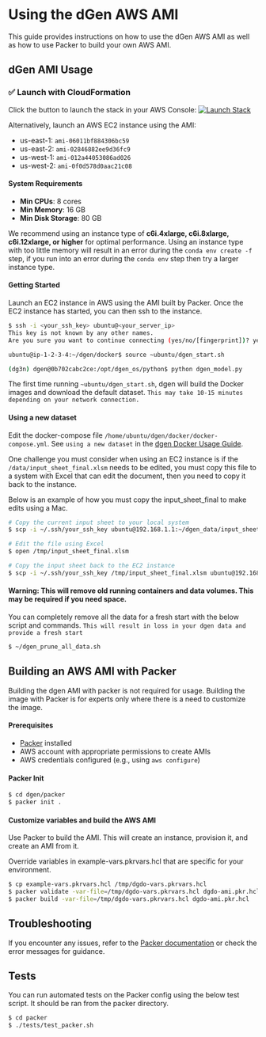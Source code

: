 # Using the dGen AWS AMI

This guide provides instructions on how to use the dGen AWS AMI as well as how to use Packer to build your own AWS AMI.

## dGen AMI Usage

### ✅ Launch with CloudFormation

Click the button to launch the stack in your AWS Console: [![Launch Stack](https://img.shields.io/badge/Launch%20Stack-CloudFormation-blue?logo=amazon-aws)](https://console.aws.amazon.com/cloudformation/home#/stacks/create/review?templateURL=https://your-s3-bucket.s3.amazonaws.com/nrel-dgen-aws-quick-start.yaml&stackName=NREL-dgen-quickStart)

Alternatively, launch an AWS EC2 instance using the AMI:
- us-east-1: `ami-06011bf884306bc59`
- us-east-2: `ami-02846882ee9d36fc9`
- us-west-1: `ami-012a44053086ad026`
- us-west-2: `ami-0f0d578d0aac21c08`

#### System Requirements

- **Min CPUs**: 8 cores
- **Min Memory**: 16 GB
- **Min Disk Storage**: 80 GB

We recommend using an instance type of **c6i.4xlarge, c6i.8xlarge, c6i.12xlarge, or higher** for optimal performance. Using an instance type with too little memory will result in an error during the `conda env create -f` step, if you run into an error during the `conda env` step then try a larger instance type.

#### Getting Started

Launch an EC2 instance in AWS using the AMI built by Packer.  Once the EC2 instance has started, you can then ssh to the instance.

```bash
$ ssh -i <your_ssh_key> ubuntu@<your_server_ip>
This key is not known by any other names.
Are you sure you want to continue connecting (yes/no/[fingerprint])? yes
```
```bash
ubuntu@ip-1-2-3-4:~/dgen/docker$ source ~ubuntu/dgen_start.sh
```
```bash
(dg3n) dgen@0b702cabc2ce:/opt/dgen_os/python$ python dgen_model.py
```

 The first time running `~ubuntu/dgen_start.sh`, dgen will build the Docker images and download the default dataset.  `This may take 10-15 minutes depending on your network connection.`

#### Using a new dataset

Edit the docker-compose file `/home/ubuntu/dgen/docker/docker-compose.yml`.  See `using a new dataset` in the [dgen Docker Usage Guide](../docker/README.md).

One challenge you must consider when using an EC2 instance is if the `/data/input_sheet_final.xlsm` needs to be edited, you must copy this file to a system with Excel that can edit the document, then you need to copy it back to the instance.

Below is an example of how you must copy the input_sheet_final to make edits using a Mac.

```bash
# Copy the current input sheet to your local system
$ scp -i ~/.ssh/your_ssh_key ubuntu@192.168.1.1:~/dgen_data/input_sheet_final.xlsm /tmp/input_sheet_final.xlsm

# Edit the file using Excel
$ open /tmp/input_sheet_final.xlsm

# Copy the input sheet back to the EC2 instance
$ scp -i ~/.ssh/your_ssh_key /tmp/input_sheet_final.xlsm ubuntu@192.168.1.1:~/dgen_data/input_sheet_final.xlsm
```

#### Warning: This will remove old running containers and data volumes.  This may be required if you need space.

You can completely remove all the data for a fresh start with the below script and commands. `This will result in loss in your dgen data and provide a fresh start`

```bash
$ ~/dgen_prune_all_data.sh
```

## Building an AWS AMI with Packer

Building the dgen AMI with packer is not required for usage. Building the image with Packer is for experts only where there is a need to customize the image.

#### Prerequisites

- [Packer](https://www.packer.io/downloads) installed
- AWS account with appropriate permissions to create AMIs
- AWS credentials configured (e.g., using `aws configure`)

#### Packer Init

```bash
$ cd dgen/packer
$ packer init .
```

#### Customize variables and build the AWS AMI

Use Packer to build the AMI. This will create an instance, provision it, and create an AMI from it.

Override variables in example-vars.pkrvars.hcl that are specific for your environment.

```bash
$ cp example-vars.pkrvars.hcl /tmp/dgdo-vars.pkrvars.hcl
$ packer validate -var-file=/tmp/dgdo-vars.pkrvars.hcl dgdo-ami.pkr.hcl
$ packer build -var-file=/tmp/dgdo-vars.pkrvars.hcl dgdo-ami.pkr.hcl
```

## Troubleshooting

If you encounter any issues, refer to the [Packer documentation](https://www.packer.io/docs) or check the error messages for guidance.

## Tests

You can run automated tests on the Packer config using the below test script.  It should be ran from the packer directory.

```bash
$ cd packer
$ ./tests/test_packer.sh
```
